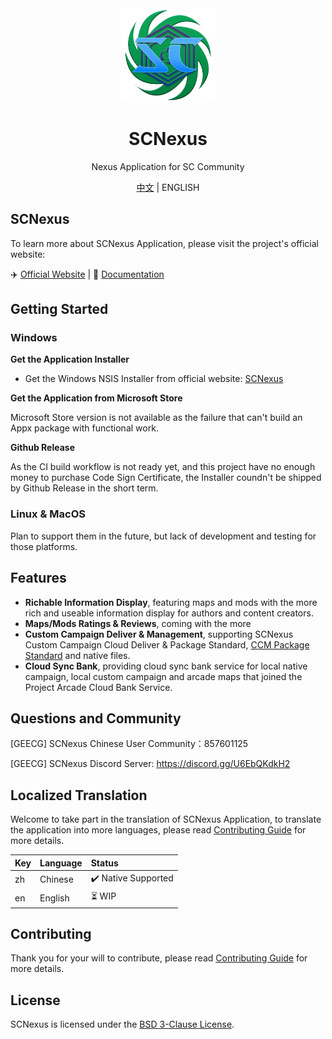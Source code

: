 <div align="center">
  <a href="https://english.scnexus.net" target="_blank">
    <img src="./public/application_icon.png" width="150">
  </a>
  <h1>SCNexus</h1>
  <p>Nexus Application for SC Community</p>
  <p>
    <a href="https://github.com/MengLuoRJ/scnexus/blob/main/README.md">中文</a> | 
    ENGLISH
  </p>
</div>

## SCNexus

To learn more about SCNexus Application, please visit the project's official website:

✈️ [Official Website](https://scnexus.net) | 📖 [Documentation](https://scnexus.net/guide/)

## Getting Started

### Windows

**Get the Application Installer**

- Get the Windows NSIS Installer from official website: [SCNexus](https://scnexus.net/)

**Get the Application from Microsoft Store**

Microsoft Store version is not available as the failure that can't build an Appx package with functional work.

<!-- <a href="https://apps.microsoft.com/store/detail/9PL7DCMCN13X?launch=true&mode=full">
	<img src="https://get.microsoft.com/images/zh-CN%20dark.svg"/>
</a> -->

**Github Release**

As the CI build workflow is not ready yet, and this project have no enough money to purchase Code Sign Certificate, the Installer coundn't be shipped by Github Release in the short term.

### Linux & MacOS

Plan to support them in the future, but lack of development and testing for those platforms.

## Features

- **Richable Information Display**, featuring maps and mods with the more rich and useable information display for authors and content creators.
- **Maps/Mods Ratings & Reviews**, coming with the more
- **Custom Campaign Deliver & Management**, supporting SCNexus Custom Campaign Cloud Deliver & Package Standard, [CCM Package Standard](https://github.com/7thAce/SC2CCM) and native files.
- **Cloud Sync Bank**, providing cloud sync bank service for local native campaign, local custom campaign and arcade maps that joined the Project Arcade Cloud Bank Service.

## Questions and Community

[GEECG] SCNexus Chinese User Community：857601125

[GEECG] SCNexus Discord Server: https://discord.gg/U6EbQKdkH2

## Localized Translation

Welcome to take part in the translation of SCNexus Application, to translate the application into more languages, please read [Contributing Guide](https://github.com/MengLuoRJ/scnexus/blob/main/CONTRIBUTING.english.md) for more details.

| Key | Language | Status              |
| --- | :------- | :------------------ |
| zh  | Chinese  | ✔️ Native Supported |
| en  | English  | ⏳ WIP              |

## Contributing

Thank you for your will to contribute, please read [Contributing Guide](https://github.com/MengLuoRJ/scnexus/blob/main/CONTRIBUTING.english.md) for more details.

## License

SCNexus is licensed under the [BSD 3-Clause License](https://github.com/MengLuoRJ/scnexus/blob/main/LICENSE).

